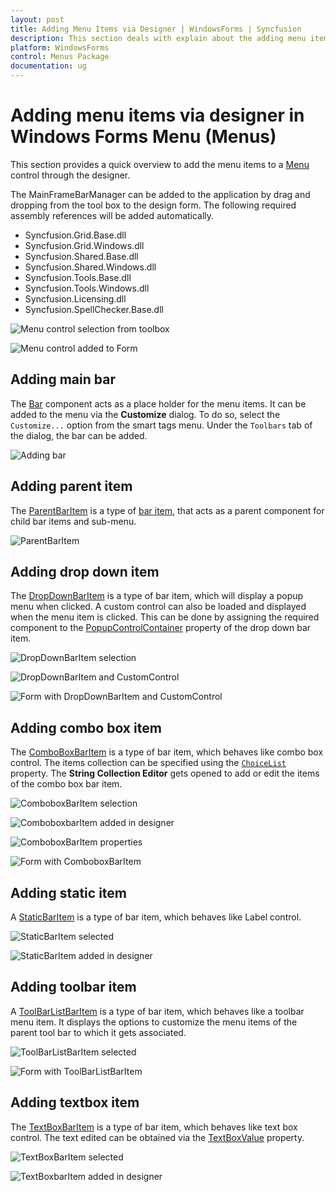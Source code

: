 ```yaml
---
layout: post
title: Adding Menu Items via Designer | WindowsForms | Syncfusion
description: This section deals with explain about the adding menu items via designer in menu control on WinForms platform
platform: WindowsForms
control: Menus Package 
documentation: ug
---
```


# Adding menu items via designer in Windows Forms Menu (Menus)

This section provides a quick overview to add the menu items to a [Menu](https://help.syncfusion.com/cr/windowsforms/Syncfusion.Windows.Forms.Tools.XPMenus.MainFrameBarManager.html) control through the designer.

The MainFrameBarManager can be added to the application by drag and dropping from the tool box to the design form. The following required assembly references will be added automatically.

* Syncfusion.Grid.Base.dll
* Syncfusion.Grid.Windows.dll
* Syncfusion.Shared.Base.dll
* Syncfusion.Shared.Windows.dll
* Syncfusion.Tools.Base.dll
* Syncfusion.Tools.Windows.dll
* Syncfusion.Licensing.dll
* Syncfusion.SpellChecker.Base.dll

![Menu control selection from toolbox](Adding-menu-items-via-designer-images/menuControl_ToolBox_Selection.png)

![Menu control added to Form](Adding-menu-items-via-designer-images/menuControl_Added_To_Form.png)

## Adding main bar

The [Bar](https://help.syncfusion.com/cr/windowsforms/Syncfusion.Windows.Forms.Tools.XPMenus.Bar.html) component acts as a place holder for the menu items. It can be added to the menu via the **Customize** dialog. To do so, select the `Customize...` option from the smart tags menu. Under the `Toolbars` tab of the dialog, the bar can be added.

![Adding bar](Adding-menu-items-via-designer-images/adding_Bar.png)

## Adding parent item

The [ParentBarItem](https://help.syncfusion.com/cr/windowsforms/Syncfusion.Windows.Forms.Tools.XPMenus.ParentBarItem.html) is a type of [bar item](https://help.syncfusion.com/cr/windowsforms/Syncfusion.Windows.Forms.Tools.XPMenus.BarItem.html), that acts as a parent component for child bar items and sub-menu.

![ParentBarItem](Adding-menu-items-via-designer-images/parentBarItem.gif)

## Adding drop down item

The [DropDownBarItem](https://help.syncfusion.com/cr/windowsforms/Syncfusion.Windows.Forms.Tools.XPMenus.DropDownBarItem.html) is a type of bar item, which will display a popup menu when clicked. A custom control can also be loaded and displayed when the menu item is clicked. This can be done by assigning the required component to the [PopupControlContainer](https://help.syncfusion.com/cr/windowsforms/Syncfusion.Windows.Forms.Tools.XPMenus.DropDownBarItem.html#Syncfusion_Windows_Forms_Tools_XPMenus_DropDownBarItem_PopupControlContainer) property of the drop down bar item.

![DropDownBarItem selection](Adding-menu-items-via-designer-images/dropDownBarItem_Selection.png)

![DropDownBarItem and CustomControl](Adding-menu-items-via-designer-images/dropDownBarItem_CustomControl.png)

![Form with DropDownBarItem and CustomControl](Adding-menu-items-via-designer-images/form_with_DropDownBarItem_CustomControl.png)

## Adding combo box item

The [ComboBoxBarItem](https://help.syncfusion.com/cr/windowsforms/Syncfusion.Windows.Forms.Tools.XPMenus.ComboBoxBarItem.html) is a type of bar item, which behaves like combo box control. The items collection can be specified using the [`ChoiceList`](https://help.syncfusion.com/cr/windowsforms/Syncfusion.Windows.Forms.Tools.XPMenus.ComboBoxBarItem.html#Syncfusion_Windows_Forms_Tools_XPMenus_ComboBoxBarItem_ChoiceList) property. The **String Collection Editor** gets opened to add or edit the items of the combo box bar item.

![ComboboxBarItem selection](Adding-menu-items-via-designer-images/comboboxBarItem_Selection.png)

![ComboboxbarItem added in designer](Adding-menu-items-via-designer-images/comboboxbarItem_Designer_Added.png)

![ComboboxBarItem properties](Adding-menu-items-via-designer-images/comboboxBarItem_Properties.png)

![Form with ComboboxBarItem](Adding-menu-items-via-designer-images/form_with_ComboboxBarItem.png)

## Adding static item

A [StaticBarItem](https://help.syncfusion.com/cr/windowsforms/Syncfusion.Windows.Forms.Tools.XPMenus.StaticBarItem.html) is a type of bar item, which behaves like Label control.

![StaticBarItem selected](Adding-menu-items-via-designer-images/staticBarItem_Selected.png)

![StaticBarItem added in designer](Adding-menu-items-via-designer-images/form_with_StaticBarItem_Designer.png)

## Adding toolbar item

A [ToolBarListBarItem](https://help.syncfusion.com/cr/windowsforms/Syncfusion.Windows.Forms.Tools.XPMenus.ToolBarListBarItem.html) is a type of bar item, which behaves like a toolbar menu item. It displays the options to customize the menu items of the parent tool bar to which it gets associated.

![ToolBarListBarItem selected](Adding-menu-items-via-designer-images/toolBarListBarItem_Selected.png)

![Form with ToolBarListBarItem](Adding-menu-items-via-designer-images/form_with_ToolBarListBarItem.png)

## Adding textbox item

The [TextBoxBarItem](https://help.syncfusion.com/cr/windowsforms/Syncfusion.Windows.Forms.Tools.XPMenus.TextBoxBarItem.html) is a type of bar item, which behaves like text box control. The text edited can be obtained via the [TextBoxValue](https://help.syncfusion.com/cr/windowsforms/Syncfusion.Windows.Forms.Tools.XPMenus.TextBoxBarItem.html#Syncfusion_Windows_Forms_Tools_XPMenus_TextBoxBarItem_TextBoxValue) property.

![TextBoxBarItem selected](Adding-menu-items-via-designer-images/textBoxBarItem_Selected.png)

![TextBoxbarItem added in designer](Adding-menu-items-via-designer-images/textBoxbarItem_Added_Designer.png)

